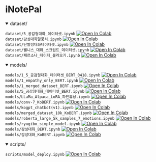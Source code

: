 # iNotePal

<details open>
<summary>dataset/</summary>
  
`dataset/5_공감형대화_데이터셋.ipynb`
<a href="https://colab.research.google.com/github/pal-ette/iNotePal/blob/main/dataset/5_공감형대화_데이터셋.ipynb" target="_blank"><img src="https://colab.research.google.com/assets/colab-badge.svg" alt="Open In Colab"></a>  
`dataset/감성대화말뭉치.ipynb`
<a href="https://colab.research.google.com/github/pal-ette/iNotePal/blob/main/dataset/감성대화말뭉치.ipynb" target="_blank"><img src="https://colab.research.google.com/assets/colab-badge.svg" alt="Open In Colab"></a>  
`dataset/단발성대화데이터셋.ipynb`
<a href="https://colab.research.google.com/github/pal-ette/iNotePal/blob/main/dataset/단발성대화데이터셋.ipynb" target="_blank"><img src="https://colab.research.google.com/assets/colab-badge.svg" alt="Open In Colab"></a>  
`dataset/웰니스_대화_스크립트_데이터셋.ipynb`
<a href="https://colab.research.google.com/github/pal-ette/iNotePal/blob/main/dataset/웰니스_대화_스크립트_데이터셋.ipynb" target="_blank"><img src="https://colab.research.google.com/assets/colab-badge.svg" alt="Open In Colab"></a>  
`dataset/페르소나_데이터_불러오기.ipynb`
<a href="https://colab.research.google.com/github/pal-ette/iNotePal/blob/main/dataset/페르소나_데이터_불러오기.ipynb" target="_blank"><img src="https://colab.research.google.com/assets/colab-badge.svg" alt="Open In Colab"></a>  

</details>

<details open>
<summary>models/</summary>
  
`models/1_5_공감형대화_데이터셋_BERT_0418.ipynb`
<a href="https://colab.research.google.com/github/pal-ette/iNotePal/blob/main/models/1_5_공감형대화_데이터셋_BERT_0418.ipynb" target="_blank"><img src="https://colab.research.google.com/assets/colab-badge.svg" alt="Open In Colab"></a>  
`models/1_empathy_only_BERT.ipynb`
<a href="https://colab.research.google.com/github/pal-ette/iNotePal/blob/main/models/1_empathy_only_BERT.ipynb" target="_blank"><img src="https://colab.research.google.com/assets/colab-badge.svg" alt="Open In Colab"></a>  
`models/1_merged_dataset_BERT.ipynb`
<a href="https://colab.research.google.com/github/pal-ette/iNotePal/blob/main/models/1_merged_dataset_BERT.ipynb" target="_blank"><img src="https://colab.research.google.com/assets/colab-badge.svg" alt="Open In Colab"></a>  
`models/5_공감형대화_데이터셋_BERT.ipynb`
<a href="https://colab.research.google.com/github/pal-ette/iNotePal/blob/main/models/5_공감형대화_데이터셋_BERT.ipynb" target="_blank"><img src="https://colab.research.google.com/assets/colab-badge.svg" alt="Open In Colab"></a>  
`models/LLaMa_Alpaca_LoRA_파인튜닝.ipynb`
<a href="https://colab.research.google.com/github/pal-ette/iNotePal/blob/main/models/LLaMa_Alpaca_LoRA_파인튜닝.ipynb" target="_blank"><img src="https://colab.research.google.com/assets/colab-badge.svg" alt="Open In Colab"></a>  
`models/conv-7_KoBERT.ipynb`
<a href="https://colab.research.google.com/github/pal-ette/iNotePal/blob/main/models/conv-7_KoBERT.ipynb" target="_blank"><img src="https://colab.research.google.com/assets/colab-badge.svg" alt="Open In Colab"></a>  
`models/kogpt_chatbot(v1).ipynb`
<a href="https://colab.research.google.com/github/pal-ette/iNotePal/blob/main/models/kogpt_chatbot(v1).ipynb" target="_blank"><img src="https://colab.research.google.com/assets/colab-badge.svg" alt="Open In Colab"></a>  
`models/merged_dataset_10k_KoBERT.ipynb`
<a href="https://colab.research.google.com/github/pal-ette/iNotePal/blob/main/models/merged_dataset_10k_KoBERT.ipynb" target="_blank"><img src="https://colab.research.google.com/assets/colab-badge.svg" alt="Open In Colab"></a>  
`models/roberta_large_5k_samples_7_emotions.ipynb`
<a href="https://colab.research.google.com/github/pal-ette/iNotePal/blob/main/models/roberta_large_5k_samples_7_emotions.ipynb" target="_blank"><img src="https://colab.research.google.com/assets/colab-badge.svg" alt="Open In Colab"></a>  
`models/ryugibo_simple_model.ipynb`
<a href="https://colab.research.google.com/github/pal-ette/iNotePal/blob/main/models/ryugibo_simple_model.ipynb" target="_blank"><img src="https://colab.research.google.com/assets/colab-badge.svg" alt="Open In Colab"></a>  
`models/감성대화_BERT.ipynb`
<a href="https://colab.research.google.com/github/pal-ette/iNotePal/blob/main/models/감성대화_BERT.ipynb" target="_blank"><img src="https://colab.research.google.com/assets/colab-badge.svg" alt="Open In Colab"></a>  
`models/감성대화_KoBERT.ipynb`
<a href="https://colab.research.google.com/github/pal-ette/iNotePal/blob/main/models/감성대화_KoBERT.ipynb" target="_blank"><img src="https://colab.research.google.com/assets/colab-badge.svg" alt="Open In Colab"></a>  

</details>


<details open>
<summary>scripts/</summary>
  
`scripts/model_deploy.ipynb`
<a href="https://colab.research.google.com/github/pal-ette/iNotePal/blob/main/scripts/model_deploy.ipynb" target="_blank"><img src="https://colab.research.google.com/assets/colab-badge.svg" alt="Open In Colab"></a>  

</details>
